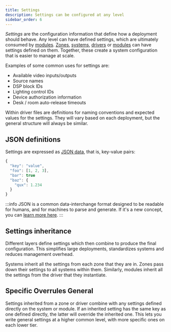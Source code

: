 ```yaml
---
title: Settings
description: Settings can be configured at any level
sidebar_order: 6
---
```

<!-- # Settings -->

*Settings* are the configuration information that define how a deployment should behave.
Any level can have defined settings, which are ultimately consumed by [modules](modules.md). 
[Zones](zones.md), [systems](systems.md), [drivers](drivers.md) or [modules](modules.md) can have settings defined on them. 
Together, these create a system configuration that is easier to manage at scale.

Examples of some common uses for settings are: 
- Available video inputs/outputs
- Source names
- DSP block IDs
- Lighting control IDs
- Device authorization information
- Desk / room auto-release timeouts

Within driver files are definitions for naming conventions and expected values for the settings. 
They will vary based on each deployment, but the general structure will always be similar.

## JSON definitions

Settings are expressed as [JSON data](https://en.wikipedia.org/wiki/JSON#JSON_sample), that is, key-value pairs:
<!-- considering keeping some instances of passive in. Considering making an allowlist style guide for manual review and future authors. -->

```javascript
{
  "key": "value",
  "foo": [1, 2, 3],
  "bar": true 
  "baz": { 
    "qux": 1.234
  }
}
```

:::info 
 JSON is a common data-interchange format designed to be readable for humans, and for machines to parse and generate.
If it's a new concept, you can [learn more here](https://learnxinyminutes.com/docs/json/).
:::

## Settings inheritance

Different layers define settings which then combine to produce the final configuration.
This simplifies large deployments, standardizes systems and reduces management overhead.

Systems inherit all the settings from each zone that they are in. 
Zones pass down their settings to all systems within them.
Similarly, modules inherit all the settings from the driver that they instantiate.

<!-- ![Settings inheritance.](../.gitbook/assets/concepts-settings.svg) -->

## Specific Overrules General

Settings inherited from a zone or driver combine with any settings defined directly on the system or module.
If an inherited setting has the same key as one defined directly, the latter will override the inherited one.
This lets you write general settings at a higher common level, with more specific ones on each lower tier.

